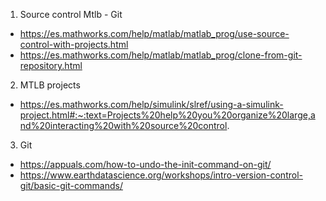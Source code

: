 1. Source control Mtlb - Git
  - https://es.mathworks.com/help/matlab/matlab_prog/use-source-control-with-projects.html
  - https://es.mathworks.com/help/matlab/matlab_prog/clone-from-git-repository.html

2. MTLB projects
  - https://es.mathworks.com/help/simulink/slref/using-a-simulink-project.html#:~:text=Projects%20help%20you%20organize%20large,and%20interacting%20with%20source%20control.

3. Git
  - https://appuals.com/how-to-undo-the-init-command-on-git/
  - https://www.earthdatascience.org/workshops/intro-version-control-git/basic-git-commands/
